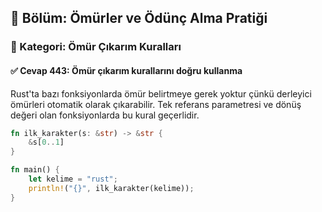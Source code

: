 ## 📘 Bölüm: Ömürler ve Ödünç Alma Pratiği  
### 🔹 Kategori: Ömür Çıkarım Kuralları  
#### ✅ Cevap 443: Ömür çıkarım kurallarını doğru kullanma

Rust'ta bazı fonksiyonlarda ömür belirtmeye gerek yoktur çünkü derleyici ömürleri otomatik olarak çıkarabilir. Tek referans parametresi ve dönüş değeri olan fonksiyonlarda bu kural geçerlidir.

```rust
fn ilk_karakter(s: &str) -> &str {
    &s[0..1]
}

fn main() {
    let kelime = "rust";
    println!("{}", ilk_karakter(kelime));
}
```
